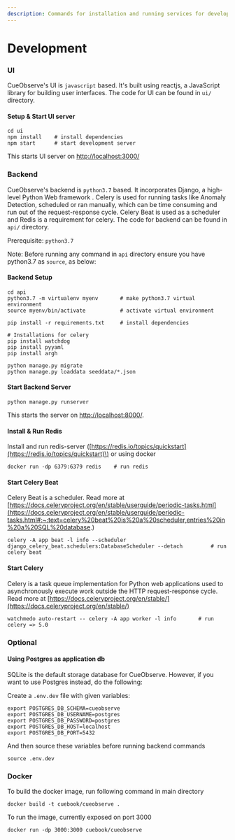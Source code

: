 ```yaml
---
description: Commands for installation and running services for development
---
```


# Development

### UI 

CueObserve's UI is `javascript` based. It's built using reactjs, a JavaScript library for building user interfaces. The code for UI can be found in `ui/` directory.

#### Setup & Start UI server

```text
cd ui
npm install    # install dependencies
npm start      # start development server
```

This starts UI server on [http://localhost:3000/](https://reactjs.org/)

### Backend 

CueObserve's backend is `python3.7` based. It incorporates Django, a high-level Python Web framework .  Celery is used for running tasks like Anomaly Detection, scheduled or ran manually, which can be time consuming and run out of the request-response cycle. Celery Beat is used as a scheduler and Redis is a requirement for celery. The code for backend can be found in `api/` directory.

Prerequisite: `python3.7`

Note: Before running any command in `api` directory ensure you have python3.7 as `source`, as below:

#### Backend Setup

```text
cd api
python3.7 -m virtualenv myenv       # make python3.7 virtual environment
source myenv/bin/activate           # activate virtual environment

pip install -r requirements.txt     # install dependencies

# Installations for celery 
pip install watchdog
pip install pyyaml
pip install argh

python manage.py migrate
python manage.py loaddata seeddata/*.json
```

#### Start Backend Server

```text
python manage.py runserver
```

This starts the server on [http://localhost:8000/](https://reactjs.org/). 

#### Install & Run Redis 

Install and run redis-server \([https://redis.io/topics/quickstart](https://redis.io/topics/quickstart)\) or using docker

```text
docker run -dp 6379:6379 redis    # run redis
```

#### Start Celery Beat 

Celery Beat is a scheduler. Read more at [https://docs.celeryproject.org/en/stable/userguide/periodic-tasks.html](https://docs.celeryproject.org/en/stable/userguide/periodic-tasks.html#:~:text=celery%20beat%20is%20a%20scheduler,entries%20in%20a%20SQL%20database.)

```text
celery -A app beat -l info --scheduler django_celery_beat.schedulers:DatabaseScheduler --detach         # run celery beat
```

#### Start Celery 

Celery is a task queue implementation for Python web applications used to asynchronously execute work outside the HTTP request-response cycle. Read more at [https://docs.celeryproject.org/en/stable/](https://docs.celeryproject.org/en/stable/)

```text
watchmedo auto-restart -- celery -A app worker -l info       # run celery => 5.0
```

### Optional

#### Using Postgres as application db

SQLite is the default storage database for CueObserve. However, if you want to use Postgres instead, do the following:

Create a `.env.dev` file with given variables:

```text
export POSTGRES_DB_SCHEMA=cueobserve
export POSTGRES_DB_USERNAME=postgres
export POSTGRES_DB_PASSWORD=postgres
export POSTGRES_DB_HOST=localhost
export POSTGRES_DB_PORT=5432
```

And then source these variables before running backend commands

```text
source .env.dev
```

### Docker

To build the docker image, run following command in main directory

```text
docker build -t cuebook/cueobserve .
```

To run the image, currently exposed on port 3000

```text
docker run -dp 3000:3000 cuebook/cueobserve
```

